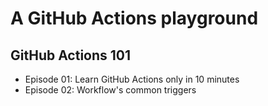 # A GitHub Actions playground

## GitHub Actions 101
- Episode 01: Learn GitHub Actions only in 10 minutes
- Episode 02: Workflow's common triggers

